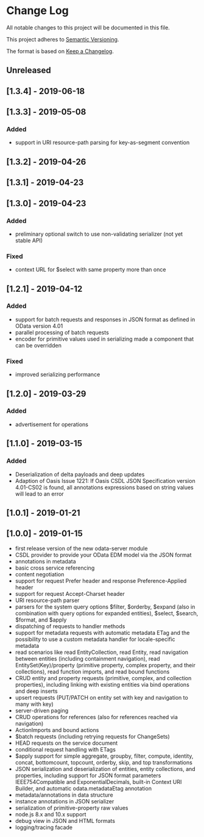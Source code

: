 # Change Log

All notable changes to this project will be documented in this file.

This project adheres to [Semantic Versioning](http://semver.org/).

The format is based on [Keep a Changelog](http://keepachangelog.com/).

## Unreleased

## [1.3.4] - 2019-06-18

## [1.3.3] - 2019-05-08

### Added
- support in URI resource-path parsing for key-as-segment convention

## [1.3.2] - 2019-04-26

## [1.3.1] - 2019-04-23

## [1.3.0] - 2019-04-23

### Added
- preliminary optional switch to use non-validating serializer (not yet stable API)

### Fixed
- context URL for $select with same property more than once

## [1.2.1] - 2019-04-12

### Added
- support for batch requests and responses in JSON format as defined in OData version 4.01
- parallel processing of batch requests
- encoder for primitive values used in serializing made a component that can be overridden

### Fixed
- improved serializing performance

## [1.2.0] - 2019-03-29

### Added
- advertisement for operations

## [1.1.0] - 2019-03-15

### Added
- Deserialization of delta payloads and deep updates
- Adaption of Oasis Issue 1221: If Oasis CSDL JSON Specification version 4.01-CS02 is found,
  all annotations expressions based on string values will lead to an error

## [1.0.1] - 2019-01-21

## [1.0.0] - 2019-01-15

- first release version of the new odata-server module
- CSDL provider to provide your OData EDM model via the JSON format
- annotations in metadata
- basic cross service referencing
- content negotiation
- support for request Prefer header and response Preference-Applied header
- support for request Accept-Charset header
- URI resource-path parser
- parsers for the system query options $filter, $orderby,
  $expand (also in combination with query options for expanded entities), $select,
  $search, $format, and $apply
- dispatching of requests to handler methods
- support for metadata requests with automatic metadata ETag and the possibility to
  use a custom metadata handler for locale-specific metadata
- read scenarios like read EntityCollection, read Entity, read navigation between entities
  (including containment navigation), read EntitySet(Key)/property
  (primitive property, complex property, and their collections), read function imports,
  and read bound functions
- CRUD entity and property requests (primitive, complex, and collection properties),
  including linking with existing entities via bind operations and deep inserts
- upsert requests (PUT/PATCH on entity set with key and navigation to many with key)
- server-driven paging
- CRUD operations for references (also for references reached via navigation)
- ActionImports and bound actions
- $batch requests (including retrying requests for ChangeSets)
- HEAD requests on the service document
- conditional request handling with ETags
- $apply support for simple aggregate, groupby, filter, compute, identity,
  concat, bottomcount, topcount, orderby, skip, and top transformations
- JSON serialization and deserialization of entities, entity collections, and properties,
  including support for JSON format parameters IEEE754Compatible and ExponentialDecimals,
  built-in Context URI Builder, and automatic odata.metadataEtag annotation
- metadata/annotations in data structure
- instance annotations in JSON serializer
- serialization of primitive-property raw values
- node.js 8.x and 10.x support
- debug view in JSON and HTML formats
- logging/tracing facade
